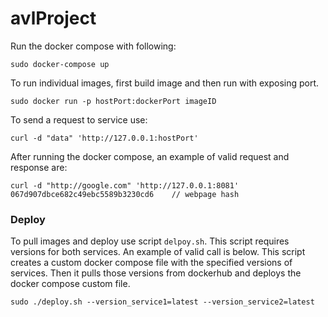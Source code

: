 # avlProject

Run the docker compose with following:
```
sudo docker-compose up
```

To run individual images, first build image and then run with exposing port.
```
sudo docker run -p hostPort:dockerPort imageID
```

To send a request to service use:
```
curl -d "data" 'http://127.0.0.1:hostPort'
```

After running the docker compose, an example of valid request and response are:
```
curl -d "http://google.com" 'http://127.0.0.1:8081'
067d907dbce682c49ebc5589b3230cd6    // webpage hash
```

### Deploy

To pull images and deploy use script `delpoy.sh`. This script requires versions for both services. An example of valid call is below.
This script creates a custom docker compose file with the specified versions of services. Then it pulls those versions from dockerhub and deploys the docker compose custom file.
```
sudo ./deploy.sh --version_service1=latest --version_service2=latest
```